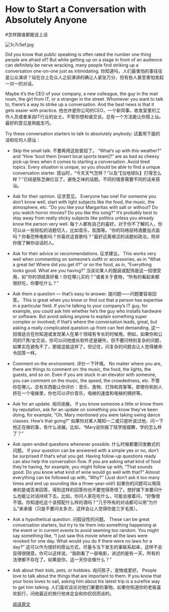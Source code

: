 # How to Start a Conversation with Absolutely Anyone
#怎样跟谁都能说上话

![1c7c5ef.jpg](http://user-image.logdown.io/user/3109/blog/3134/post/240133/ziS0qoo6TjuHW48VsCc5_1c7c5ef.jpg)

Did you know that public speaking is often rated the number one thing people are afraid of? But while getting up on a stage in front of an audience can definitely be nerve wracking, many people find striking up a conversation one-on-one just as intimidating.
你知道吗，人们最害怕的事往往是公众演讲？站在台上在众人之前演讲的确让人紧张万分，但有些人甚至害怕发起一对一的对话。

Maybe it’s the CEO of your company, a new colleague, the guy in the mail room, the girl from IT, or a stranger in the street. Whomever you want to talk to, there’s a way to strike up a conversation. And the best news is that it gets easier with practice.
他也许是你公司的CEO，一个新同事，收发室里的工作人员或者来自IT行业的女士。不管你想和谁交谈，总有一个方法能让你搭上讪。最好的意见是熟能生巧。

Try these conversation starters to talk to absolutely anybody:
试着用下面的话和任何人搭讪：

- Skip the small talk. 
	不要再用这些衰招了。
	“What’s up with this weather?” and “How ‘bout them [insert local sports team]?” are as bad as cheesy pick-up lines when it comes to starting a conversation. Avoid tired topics. Every situation is unique, so you should be able to find a unique conversation starter.
	搭讪时，“今天天气怎样？”以及“【当地球队】打得怎么样？”已经是陈芝麻烂豆了。避免乏味的话题。不同的情景需要不同的话来搭讪。

- Ask for their opinion. 
	征求意见。
	Everyone has one! For someone you don’t know well, start with light subjects like the food, the music, the atmosphere, etc. “Do you like your Margaritas with salt or without? Do you watch horror movies? Do you like this song?” It’s probably best to stay away from really sticky subjects like politics unless you already know the person very well.
	每个人都有自己的喜好。对于你不了解的人，你可以从一些轻松的话题切入，比如音乐，氛围等。“你的玛格丽特酒要加点盐吗？你看恐怖电影吗？你喜欢这首歌吗？”最好远离艰涩的话题如政治，除非你很了解你谈话的人。
  
- Ask for their advice or recommendations.
	征求建议。
	This works very well when commenting on someone’s outfit or accessories, as in “What a great tie! Where did you get it?” or on the food, as in, “Everything looks good. What are you having?”
	当谈论某人的服装或配饰是这一招很受用，如“你的领结真好看！你在哪儿买的？”或者关于食物，“所有的看起来都很好吃，你要吃什么？”
  
- Ask them a question — that’s easy to answer.
	提问题——问题要容易回答。
	This is great when you know or find out that a person has expertise in a particular field. If you’re talking to your company’s IT guy, for example, you could ask him whether he’s the guy who installs hardware or software. But avoid asking anyone to explain something super complex or involved; if that’s where the conversation leads, great, but asking a really complicated question up front can feel demanding.
	这一招很适合在你知道或发现某人在某个领域有专长的时候用。例如，如果你和公司的IT男/女交谈，你可以问他擅长软件还是硬件。但不要问特别复杂的问题，如果实在避免不了，那就这能这样了。但记住，问复杂的问题会让人觉得被命令回答一样。
  
- Comment on the environment.
	评价一下环境。
	No matter where you are, there are things to comment on: the music, the food, the lights, the guests, and so on. Even if you are stuck in an elevator with someone, you can comment on the music, the speed, the crowdedness, etc.
	不管你在哪儿，总有东西能让你评价：音乐、食物、灯饰和宾客等。即使你和别人挤在一个电梯里，你也可以评价音乐，电梯的速度和电梯的拥挤等。
  
- Ask for an update. 
	询问进展。
	If you know someone a little or know them by reputation, ask for an update on something you know they’ve been doing, for example, “Oh, Mary mentioned you were taking swing dance classes. How’s that going?”
	如果你对某人略知一二或只是听说过他，问一下他正在做的事，有什么进展。比如，“Mary说你报了班学摇摆舞，学的怎么样了？”
  
- Ask open-ended questions whenever possible. 
	什么时候都要问发散式的问题。
	If your question can be answered with a simple yes or no, don’t be surprised if that’s what you get. Having follow-up questions ready can also help the conversation flow. If you are asking what kind of food they’re having, for example, you might follow up with, “That sounds good. Do you know what kind of wine would go well with that?” Almost everything can be followed up with, “Why?” (Just don’t ask it too many times and end up sounding like a three-year-old!)
	如果你的问题可以用简单的是或否来回答，得到这样的回答你也不要觉得奇怪了。想好接下来要问什么也能让对话持续下去。比如，你问人家在吃什么，可能会接着问，“好像很不错。你知道吃这个该搭配什么样的酒吗？”几乎所有的对话都可以用“为什么”来承接（只是不要问太多次，这样会让人觉得你是三岁毛孩）。
   
- Ask a hypothetical question.
	问假设性的问题。
	These can be great conversation starters, but try to tie them into something happening at the event or in current events to avoid seeming too random. You might say something like, “I just saw this movie where all the laws were revoked for one day. What would you do if there were no laws for a day?”
	这可以作为很好的搭讪方式，尽量与当下发生的事联系起来，这样不会显得很随意。你可以这样说，“我刚看了一部电影，讲述的是有一天，所有的法律都不存在了。如果是你，这一天你会做什么？” 
- Ask about their kids, pets, or hobbies. 
	询问孩子，宠物或爱好。
	People love to talk about the things that are important to them. If you know that your boss loves to sail, asking him about his latest trip is a surefire way to get him talking.
  人们喜欢谈论对他们重要的事物。如果你知道你的老板喜欢航行，问他最近的旅行他肯定会和你侃侃而谈的。
  
  [阅读原文](https://www.linkedin.com/pulse/article/20141027073838-64875646-how-to-start-a-conversation-with-absolutely-anyone?trk=tod-home-art-list-large_0)
